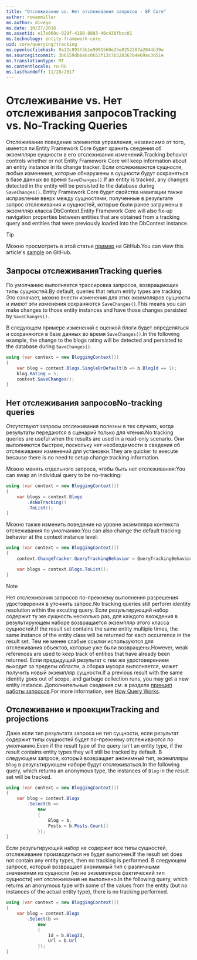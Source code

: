 ```yaml
---
title: "Отслеживание vs. Нет отслеживания запросов - EF Core"
author: rowanmiller
ms.author: divega
ms.date: 10/27/2016
ms.assetid: e17e060c-929f-4180-8883-40c438fbcc01
ms.technology: entity-framework-core
uid: core/querying/tracking
ms.openlocfilehash: 9a22c893f3b1e9991560e25e0252287a2844b39e
ms.sourcegitcommit: 3b6159db8a6c0653f13c7b528367b4e69ac3d51e
ms.translationtype: MT
ms.contentlocale: ru-RU
ms.lasthandoff: 11/28/2017
---
```

# <a name="tracking-vs-no-tracking-queries"></a><span data-ttu-id="01924-102">Отслеживание vs. Нет отслеживания запросов</span><span class="sxs-lookup"><span data-stu-id="01924-102">Tracking vs. No-Tracking Queries</span></span>

<span data-ttu-id="01924-103">Отслеживание поведение элементов управления, независимо от того, имеется ли Entity Framework Core будет хранить сведения об экземпляре сущности в его отслеживания изменений.</span><span class="sxs-lookup"><span data-stu-id="01924-103">Tracking behavior controls whether or not Entity Framework Core will keep information about an entity instance in its change tracker.</span></span> <span data-ttu-id="01924-104">Если отслеживаются сущности, любые изменения, которые обнаружены в сущности будут сохраняться в базе данных во время `SaveChanges()`.</span><span class="sxs-lookup"><span data-stu-id="01924-104">If an entity is tracked, any changes detected in the entity will be persisted to the database during `SaveChanges()`.</span></span> <span data-ttu-id="01924-105">Entity Framework Core будет свойства навигации также исправление вверх между сущностями, полученные в результате запрос отслеживания и сущностей, которые были ранее загружены в экземпляр класса DbContext.</span><span class="sxs-lookup"><span data-stu-id="01924-105">Entity Framework Core will also fix-up navigation properties between entities that are obtained from a tracking query and entities that were previously loaded into the DbContext instance.</span></span>

> [!TIP]  
> <span data-ttu-id="01924-106">Можно просмотреть в этой статье [пример](https://github.com/aspnet/EntityFramework.Docs/tree/master/samples/core/Querying) на GitHub.</span><span class="sxs-lookup"><span data-stu-id="01924-106">You can view this article's [sample](https://github.com/aspnet/EntityFramework.Docs/tree/master/samples/core/Querying) on GitHub.</span></span>

## <a name="tracking-queries"></a><span data-ttu-id="01924-107">Запросы отслеживания</span><span class="sxs-lookup"><span data-stu-id="01924-107">Tracking queries</span></span>

<span data-ttu-id="01924-108">По умолчанию выполняется трассировка запросов, возвращающих типы сущностей.</span><span class="sxs-lookup"><span data-stu-id="01924-108">By default, queries that return entity types are tracking.</span></span> <span data-ttu-id="01924-109">Это означает, можно внести изменения для этих экземпляров сущности и имеют эти изменения сохраняются `SaveChanges()`.</span><span class="sxs-lookup"><span data-stu-id="01924-109">This means you can make changes to those entity instances and have those changes persisted by `SaveChanges()`.</span></span>

<span data-ttu-id="01924-110">В следующем примере изменений с оценкой блоги будет определяться и сохраняются в базе данных во время `SaveChanges()`.</span><span class="sxs-lookup"><span data-stu-id="01924-110">In the following example, the change to the blogs rating will be detected and persisted to the database during `SaveChanges()`.</span></span>

<!-- [!code-csharp[Main](samples/core/Querying/Querying/Tracking/Sample.cs)] -->
``` csharp
using (var context = new BloggingContext())
{
    var blog = context.Blogs.SingleOrDefault(b => b.BlogId == 1);
    blog.Rating = 5;
    context.SaveChanges();
}
```

## <a name="no-tracking-queries"></a><span data-ttu-id="01924-111">Нет отслеживания запросов</span><span class="sxs-lookup"><span data-stu-id="01924-111">No-tracking queries</span></span>

<span data-ttu-id="01924-112">Отсутствуют запросы отслеживания полезны в тех случаях, когда результаты передаются в сценарий только для чтения.</span><span class="sxs-lookup"><span data-stu-id="01924-112">No tracking queries are useful when the results are used in a read-only scenario.</span></span> <span data-ttu-id="01924-113">Они выполняются быстрее, поскольку нет необходимости в сведения об отслеживании изменений для установки.</span><span class="sxs-lookup"><span data-stu-id="01924-113">They are quicker to execute because there is no need to setup change tracking information.</span></span>

<span data-ttu-id="01924-114">Можно менять отдельного запроса, чтобы быть нет отслеживания:</span><span class="sxs-lookup"><span data-stu-id="01924-114">You can swap an individual query to be no-tracking:</span></span>

<!-- [!code-csharp[Main](samples/core/Querying/Querying/Tracking/Sample.cs?highlight=4)] -->
``` csharp
using (var context = new BloggingContext())
{
    var blogs = context.Blogs
        .AsNoTracking()
        .ToList();
}
```

<span data-ttu-id="01924-115">Можно также изменить поведение на уровне экземпляра контекста отслеживания по умолчанию:</span><span class="sxs-lookup"><span data-stu-id="01924-115">You can also change the default tracking behavior at the context instance level:</span></span>

<!-- [!code-csharp[Main](samples/core/Querying/Querying/Tracking/Sample.cs?highlight=3)] -->
``` csharp
using (var context = new BloggingContext())
{
    context.ChangeTracker.QueryTrackingBehavior = QueryTrackingBehavior.NoTracking;

    var blogs = context.Blogs.ToList();
}
```

> [!NOTE]  
> <span data-ttu-id="01924-116">Нет отслеживания запросов по-прежнему выполнения разрешения удостоверения в уточнить запрос.</span><span class="sxs-lookup"><span data-stu-id="01924-116">No tracking queries still perform identity resolution within the excuting query.</span></span> <span data-ttu-id="01924-117">Если результирующий набор содержит ту же сущность несколько раз, для каждого вхождения в результирующем наборе возвращается экземпляр этого класса сущностей.</span><span class="sxs-lookup"><span data-stu-id="01924-117">If the result set contains the same entity multiple times, the same instance of the entity class will be returned for each occurrence in the result set.</span></span> <span data-ttu-id="01924-118">Тем не менее слабые ссылки используются для отслеживания объектов, которые уже были возвращены.</span><span class="sxs-lookup"><span data-stu-id="01924-118">However, weak references are used to keep track of entities that have already been returned.</span></span> <span data-ttu-id="01924-119">Если предыдущий результат с тем же удостоверением выходит за пределы области, а сборка мусора выполняется, может получить новый экземпляр сущности.</span><span class="sxs-lookup"><span data-stu-id="01924-119">If a previous result with the same identity goes out of scope, and garbage collection runs, you may get a new entity instance.</span></span> <span data-ttu-id="01924-120">Дополнительные сведения см. в разделе [принцип работы запросов](overview.md).</span><span class="sxs-lookup"><span data-stu-id="01924-120">For more information, see [How Query Works](overview.md).</span></span>

## <a name="tracking-and-projections"></a><span data-ttu-id="01924-121">Отслеживание и проекции</span><span class="sxs-lookup"><span data-stu-id="01924-121">Tracking and projections</span></span>

<span data-ttu-id="01924-122">Даже если тип результата запроса не тип сущности, если результат содержит типы сущностей будет по-прежнему отслеживаются по умолчанию.</span><span class="sxs-lookup"><span data-stu-id="01924-122">Even if the result type of the query isn't an entity type, if the result contains entity types they will still be tracked by default.</span></span> <span data-ttu-id="01924-123">В следующем запросе, который возвращает анонимный тип, экземпляры `Blog` в результирующем наборе будут отслеживаться.</span><span class="sxs-lookup"><span data-stu-id="01924-123">In the following query, which returns an anonymous type, the instances of `Blog` in the result set will be tracked.</span></span>

<!-- [!code-csharp[Main](samples/core/Querying/Querying/Tracking/Sample.cs?highlight=7)] -->
``` csharp
using (var context = new BloggingContext())
{
    var blog = context.Blogs
        .Select(b =>
            new
            {
                Blog = b,
                Posts = b.Posts.Count()
            });
}
```

<span data-ttu-id="01924-124">Если результирующий набор не содержит все типы сущностей, отслеживание производиться не будет выполнен.</span><span class="sxs-lookup"><span data-stu-id="01924-124">If the result set does not contain any entity types, then no tracking is performed.</span></span> <span data-ttu-id="01924-125">В следующем запросе, который возвращает анонимный тип с различными значениями из сущности (но не экземпляров фактический тип сущности) нет отслеживания не выполнено.</span><span class="sxs-lookup"><span data-stu-id="01924-125">In the following query, which returns an anonymous type with some of the values from the entity (but no instances of the actual entity type), there is no tracking performed.</span></span>

<!-- [!code-csharp[Main](samples/core/Querying/Querying/Tracking/Sample.cs)] -->
``` csharp
using (var context = new BloggingContext())
{
    var blog = context.Blogs
        .Select(b =>
            new
            {
                Id = b.BlogId,
                Url = b.Url
            });
}
```

